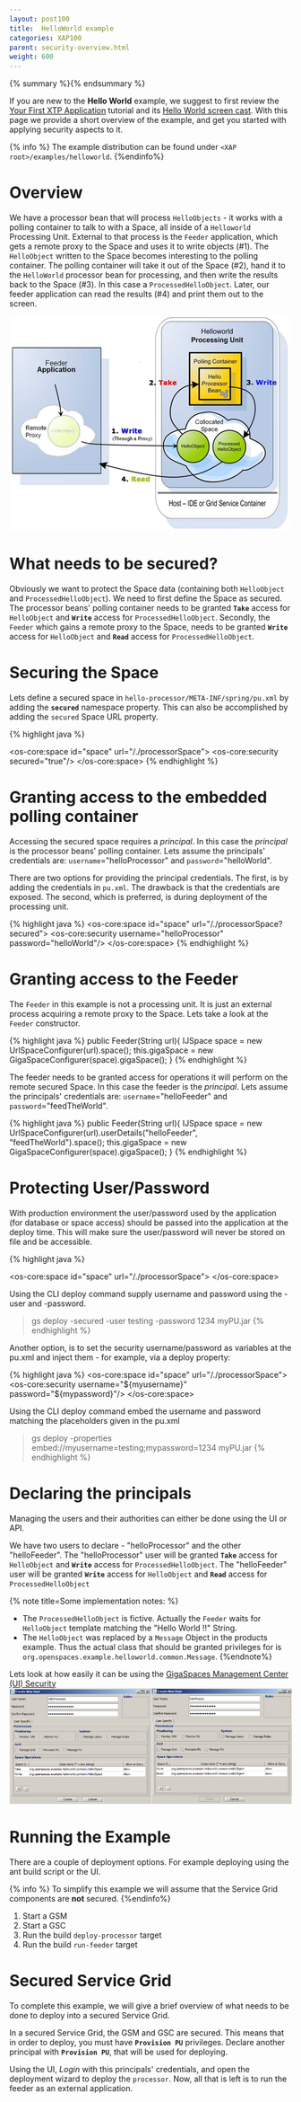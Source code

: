 ```yaml
---
layout: post100
title:  HelloWorld example
categories: XAP100
parent: security-overview.html
weight: 600
---
```


{% summary %}{% endsummary %}



If you are new to the **Hello World** example, we suggest to first review the [Your First XTP Application](./your-first-xtp-application.html) tutorial and its [Hello World screen cast](http://www.youtube.com/watch?v=I2s8jg_Gufs&feature=relmfu). With this page we provide a short overview of the example, and get you started with applying security aspects to it.

{% info %}
The example distribution can be found under `<XAP root>/examples/helloworld`.
{%endinfo%}

# Overview

We have a processor bean that will process `HelloObjects` - it works with a polling container to talk to with a Space, all inside of a `Helloworld` Processing Unit. External to that process is the `Feeder` application, which gets a remote proxy to the Space and uses it to write objects (#1). The `HelloObject` written to the Space becomes interesting to the polling container. The polling container will take it out of the Space (#2), hand it to the `HelloWorld` processor bean for processing, and then write the results back to the Space (#3). In this case a `ProcessedHelloObject`. Later, our feeder application can read the results (#4) and print them out to the screen.

![helloworld.png](/attachment_files/helloworld.png)

# What needs to be secured?

Obviously we want to protect the Space data (containing both `HelloObject` and `ProcessedHelloObject`). We need to first define the Space as secured. The processor beans' polling container needs to be granted **`Take`** access for `HelloObject` and **`Write`** access for `ProcessedHelloObject`. Secondly, the `Feeder` which gains a remote proxy to the Space, needs to be granted **`Write`** access for `HelloObject` and **`Read`** access for `ProcessedHelloObject`.

# Securing the Space

Lets define a secured space in `hello-processor/META-INF/spring/pu.xml` by adding the **`secured`** namespace property. This can also be accomplished by adding the `secured` Space URL property.

{% highlight java %}
<!-- pu.xml -->
<os-core:space id="space" url="/./processorSpace">
   <os-core:security secured="true"/>
</os-core:space>
{% endhighlight %}

# Granting access to the embedded polling container

Accessing the secured space requires a _principal_. In this case the _principal_ is the processor beans' polling container.
Lets assume the principals' credentials are: `username`="helloProcessor" and `password`="helloWorld".

There are two options for providing the principal credentials. The first, is by adding the credentials in `pu.xml`. The drawback is that the credentials are exposed. The second, which is preferred, is during deployment of the processing unit.

{% highlight java %}
<os-core:space id="space" url="/./processorSpace?secured">
    <os-core:security username="helloProcessor" password="helloWorld"/>
</os-core:space>
{% endhighlight %}

# Granting access to the Feeder

The `Feeder` in this example is not a processing unit. It is just an external process acquiring a remote proxy to the Space.
Lets take a look at the `Feeder` constructor.

{% highlight java %}
public Feeder(String url){
  IJSpace space = new UrlSpaceConfigurer(url).space();
  this.gigaSpace = new GigaSpaceConfigurer(space).gigaSpace();
}
{% endhighlight %}

The feeder needs to be granted access for operations it will perform on the remote secured Space. In this case the feeder is the _principal_. Lets assume the principals' credentials are: `username`="helloFeeder" and `password`="feedTheWorld".

{% highlight java %}
public Feeder(String url){
  IJSpace space = new UrlSpaceConfigurer(url).userDetails("helloFeeder", "feedTheWorld").space();
  this.gigaSpace = new GigaSpaceConfigurer(space).gigaSpace();
}
{% endhighlight %}

# Protecting User/Password

With production environment the user/password used by the application (for database or space access) should be passed into the application at the deploy time. This will make sure the user/password will never be stored on file and be accessible.

{% highlight java %}

<os-core:space id="space" url="/./processorSpace">
</os-core:space>

Using the CLI deploy command supply username and password using the -user and -password.
> gs deploy -secured -user testing -password 1234 myPU.jar
{% endhighlight %}

Another option, is to set the security username/password as variables at the pu.xml and inject them - for example, via a deploy property:

{% highlight java %}
<os-core:space id="space" url="/./processorSpace">
    <os-core:security username="${myusername}" password="${mypassword}"/>
</os-core:space>

Using the CLI deploy command embed the username and password matching the placeholders given in the pu.xml
> gs deploy -properties embed://myusername=testing;mypassword=1234 myPU.jar
{% endhighlight %}

# Declaring the principals

Managing the users and their authorities can either be done using the UI or API.

We have two users to declare - "helloProcessor" and the other "helloFeeder".
The "helloProcessor" user will be granted **`Take`** access for `HelloObject` and **`Write`** access for `ProcessedHelloObject`.
The "helloFeeder" user will be granted **`Write`** access for `HelloObject` and **`Read`** access for `ProcessedHelloObject`

{% note title=Some implementation notes: %}

- The `ProcessedHelloObject` is fictive. Actually the `Feeder` waits for `HelloObject` template matching the "Hello World !!" String.
- The `HelloObject` was replaced by a `Message` Object in the products example. Thus the actual class that should be granted privileges for is `org.openspaces.example.helloworld.common.Message`.
{%endnote%}

Lets look at how easily it can be using the [GigaSpaces Management Center (UI) Security](./gigaspaces-management-center-(ui)-security.html)
![helloWorldUsers.png](/attachment_files/helloWorldUsers.png)

# Running the Example

There are a couple of deployment options. For example deploying using the ant build script or the UI.

{% info %}
To simplify this example we will assume that the Service Grid components are **not** secured.
{%endinfo%}

1. Start a GSM
1. Start a GSC
1. Run the build `deploy-processor` target
1. Run the build `run-feeder` target



# Secured Service Grid

To complete this example, we will give a brief overview of what needs to be done to deploy into a secured Service Grid.

In a secured Service Grid, the GSM and GSC are secured. This means that in order to deploy, you must have **`Provision PU`** privileges. Declare another principal with **`Provision PU`**, that will be used for deploying.

Using the UI, _Login_ with this principals' credentials, and open the deployment wizard to deploy the `processor`.
Now, all that is left is to run the feeder as an external application.
